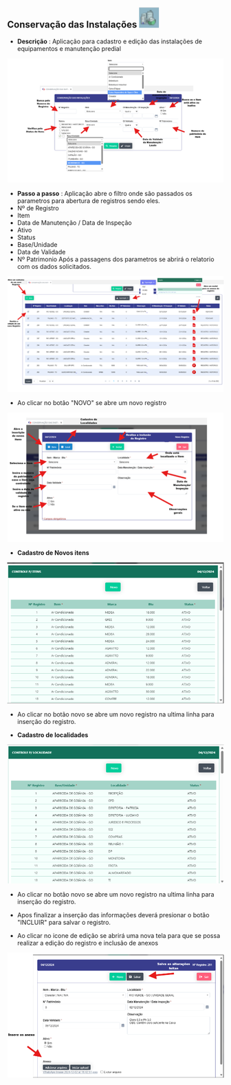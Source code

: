 ## Conservação das Instalações ![image.png](conserva_inst.png)

- **Descrição** : Aplicação para cadastro e edição das instalações de equipamentos e manutenção predial 

![image.png](filtro_instalacao.png)

- **Passo a passo** :
Aplicação abre o filtro onde são passados os parametros para abertura de registros sendo eles.
- Nº de Registro
- Item
- Data de Manutenção / Data de Inspeção
- Ativo
- Status
- Base/Unidade 
- Data de Validade
- Nº Patrimonio 
Após a passagens dos parametros se abrirá o relatorio com os dados solicitados.

![image.png](relata_conserva.png)

- Ao clicar no botão "NOVO" se abre um novo registro 

![image.png](registro_instalacao.png)

- **Cadastro de Novos itens** 

![image.png](control_itens.png)

- Ao clicar no botão novo se abre um novo registro na ultima linha para inserção do registro.

- **Cadastro de localidades** 

![image.png](control_localidade.png)

- Ao clicar no botão novo se abre um novo registro na ultima linha para inserção do registro.

- Apos finalizar a inserção das informações deverá presionar o botão "INCLUIR" para salvar o registro.

- Ao clicar no icone de edição se abrirá uma nova tela para que se possa realizar a edição do registro e inclusão de anexos 

![image.png](edicao_instalacao.png)